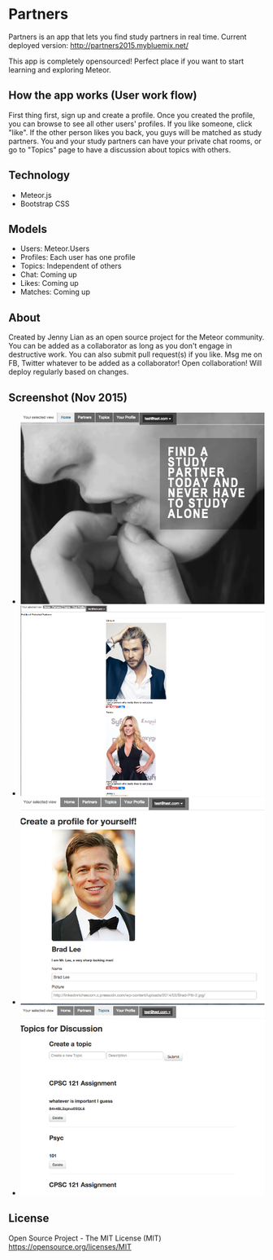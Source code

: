 # Partners
Partners is an app that lets you find study partners in real time.
Current deployed version: http://partners2015.mybluemix.net/

This app is completely opensourced! Perfect place if you want to start learning and exploring Meteor.

## How the app works (User work flow)
First thing first, sign up and create a profile. Once you created the profile, you can browse to see all other users' profiles. If you like someone, click "like". If the other person likes you back, you guys will be matched as study partners. You and your study partners can have your private chat rooms, or go to "Topics" page to have a discussion about topics with others.

## Technology
* Meteor.js
* Bootstrap CSS

## Models
* Users: Meteor.Users
* Profiles: Each user has one profile
* Topics: Independent of others
* Chat: Coming up
* Likes: Coming up
* Matches: Coming up

## About
Created by Jenny Lian as an open source project for the Meteor community. You can be added as a collaborator as long as you don't engage in destructive work. You can also submit pull request(s) if you like. Msg me on FB, Twitter whatever to be added as a collaborator! Open collaboration! Will deploy regularly based on changes.

## Screenshot (Nov 2015)

* ![Home page](./pictures/Home.png)
* ![Page to view partners](./pictures/Partners.png)
* ![Your profile](./pictures/ProfilePage.png)
* ![Topics for discussion](./pictures/Topics.png)

## License
Open Source Project - The MIT License (MIT)
https://opensource.org/licenses/MIT
